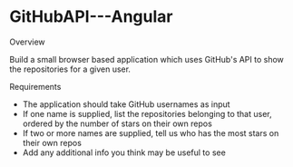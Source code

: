 # GitHubAPI---Angular
Overview

Build a small browser based application which uses GitHub's API to show the repositories for a given user. 

Requirements
- The application should take GitHub usernames as input
- If one name is supplied, list the repositories belonging to that user, ordered by the number of stars on their own repos
- If two or more names are supplied, tell us who has the most stars on their own repos
- Add any additional info you think may be useful to see
